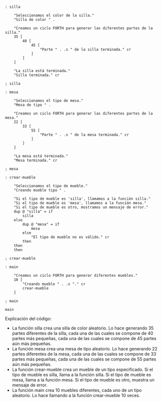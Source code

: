 ```forth

: silla

    "Seleccionamos el color de la silla."
    "Silla de color " .

    "Creamos un ciclo FORTH para generar las diferentes partes de la silla."
    35 [
        40 [
            45 [
                "Parte " . .s " de la silla terminada." cr
            ]
        ]
    ]

    "La silla está terminada."
    "Silla terminada." cr

; silla

: mesa

    "Seleccionamos el tipo de mesa."
    "Mesa de tipo " .

    "Creamos un ciclo FORTH para generar las diferentes partes de la mesa."
    22 [
        33 [
            55 [
                "Parte " . .s " de la mesa terminada." cr
            ]
        ]
    ]

    "La mesa está terminada."
    "Mesa terminada." cr

; mesa

: crear-mueble

    "Seleccionamos el tipo de mueble."
    "Creando mueble tipo " .

    "Si el tipo de mueble es 'silla', llamamos a la función silla."
    "Si el tipo de mueble es 'mesa', llamamos a la función mesa."
    "Si el tipo de mueble es otro, mostramos un mensaje de error."
    dup @ "silla" = if
        silla
    else
        dup @ "mesa" = if
            mesa
        else
            "El tipo de mueble no es válido." cr
        then
    then
    then

; crear-mueble

: main

    "Creamos un ciclo FORTH para generar diferentes muebles."
    10 [
        "Creando mueble " . .s "." cr
        crear-mueble
    ]

; main

main

```

Explicación del código:

* La función silla crea una silla de color aleatorio. Lo hace generando 35 partes diferentes de la silla, cada una de las cuales se compone de 40 partes más pequeñas, cada una de las cuales se compone de 45 partes aún más pequeñas.
* La función mesa crea una mesa de tipo aleatorio. Lo hace generando 22 partes diferentes de la mesa, cada una de las cuales se compone de 33 partes más pequeñas, cada una de las cuales se compone de 55 partes aún más pequeñas.
* La función crear-mueble crea un mueble de un tipo especificado. Si el tipo de mueble es silla, llama a la función silla. Si el tipo de mueble es mesa, llama a la función mesa. Si el tipo de mueble es otro, muestra un mensaje de error.
* La función main crea 10 muebles diferentes, cada uno de un tipo aleatorio. Lo hace llamando a la función crear-mueble 10 veces.